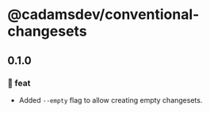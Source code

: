 # @cadamsdev/conventional-changesets

## 0.1.0

### 🚀 feat
- Added `--empty` flag to allow creating empty changesets.
